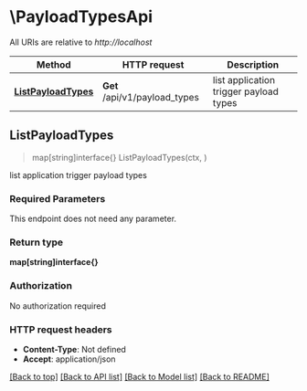 # \PayloadTypesApi

All URIs are relative to *http://localhost*

Method | HTTP request | Description
------------- | ------------- | -------------
[**ListPayloadTypes**](PayloadTypesApi.md#ListPayloadTypes) | **Get** /api/v1/payload_types | list application trigger payload types



## ListPayloadTypes

> map[string]interface{} ListPayloadTypes(ctx, )

list application trigger payload types

### Required Parameters

This endpoint does not need any parameter.

### Return type

**map[string]interface{}**

### Authorization

No authorization required

### HTTP request headers

- **Content-Type**: Not defined
- **Accept**: application/json

[[Back to top]](#) [[Back to API list]](../README.md#documentation-for-api-endpoints)
[[Back to Model list]](../README.md#documentation-for-models)
[[Back to README]](../README.md)

